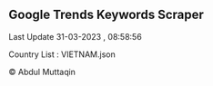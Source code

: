 

## Google Trends Keywords Scraper 
 
Last Update 31-03-2023 , 08:58:56

Country List :
VIETNAM.json



© Abdul Muttaqin 
